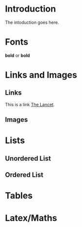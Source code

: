 # Introduction
The intoduction goes here.

# Fonts
**bold** or __bold__


# Links and Images
## Links
This is a link [The Lancet](https://www.thelancet.com/journals/lancet/article/PIIS0140-6736(13)62228-X/fulltext#seccestitle30). 
## Images

# Lists
## Unordered List

## Ordered List

# Tables

# Latex/Maths
